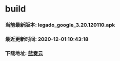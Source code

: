 # build

### 当前最新版本: legado_google_3.20.120110.apk
### 最近更新时间: 2020-12-01 10:43:18
### 下载地址: [蓝奏云](https://wwa.lanzous.com/b0d8bblej)

